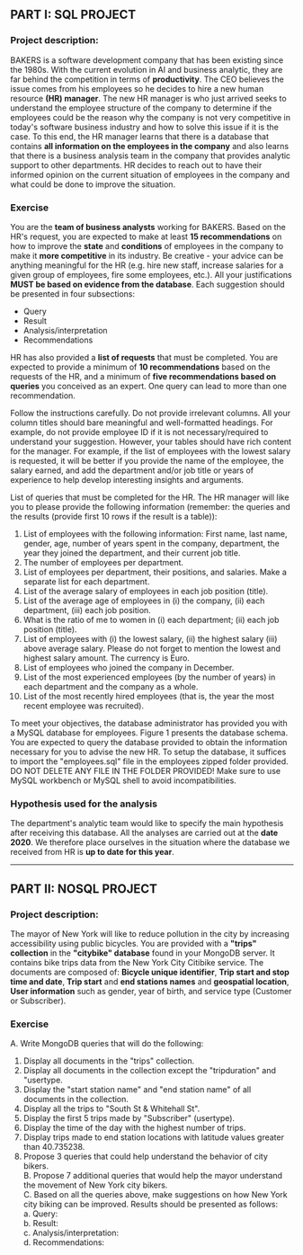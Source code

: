 ## PART I: SQL PROJECT

### Project description:

BAKERS is a software development company that has been existing since the 1980s. With the current evolution in AI and business analytic, they are far behind the competition in terms of **productivity**. The CEO believes the issue comes from his employees so he decides to hire a new human resource **(HR) manager**.
The new HR manager is who just arrived seeks to understand the employee structure of the company to determine if the employees could be the reason why the company is not very competitive in today's software business industry and how to solve this issue if it is the case. To this end, the HR manager learns that there is a database that contains **all information on the employees in the company** and also learns that there is a business analysis team in the company that provides analytic support to other departments. HR decides to reach out to have their informed opinion on the current situation of employees in the company and what could be done to improve the situation.

### Exercise
You are the **team of business analysts** working for BAKERS. Based on the HR's request, you are expected to make at least **15 recommendations** on how to improve the **state** and **conditions** of employees in the company to make it **more competitive** in its industry. Be creative - your advice can be anything meaningful for the HR (e.g. hire new staff, increase salaries for a given group of employees, fire some employees, etc.). All your justifications **MUST be based on evidence from the database**. Each suggestion should be presented in four subsections:

+ Query  
+ Result  
+ Analysis/interpretation 
+ Recommendations


HR has also provided a **list of requests** that must be completed. You are expected to provide a minimum of **10 recommendations** based on the requests of the HR, and a minimum of **five recommendations based on queries** you conceived as an expert. One query can lead to more than one recommendation.

Follow the instructions carefully. Do not provide irrelevant columns. All your column titles should bare meaningful and well-formatted headings. For example, do not provide employee ID if it is not necessary/required to understand your suggestion. However, your tables should have rich content for the manager. For example, if the list of employees with the lowest salary is requested, it will be better if you provide the name of the employee, the salary earned, and add the department and/or job title or years of experience to help develop interesting insights and arguments.



List of queries that must be completed for the HR.
The HR manager will like you to please provide the following information (remember: the queries and the results (provide first 10 rows if the result is a table)):



1. List of employees with the following information: First name, last name, gender, age, number of years spent in the company, department, the year they joined the department, and their current job title.
2. The number of employees per department.
3. List of employees per department, their positions, and salaries. Make a separate list for each department.
4. List of the average salary of employees in each job position (title).
5. List of the average age of employees in (i) the company, (ii) each department, (iii) each job position.
6. What is the ratio of me to women in (i) each department; (ii) each job position (title).
7. List of employees with (i) the lowest salary, (ii) the highest salary (iii) above average salary. Please do not forget to mention the lowest and highest salary amount. The currency is Euro.
8. List of employees who joined the company in December.
9. List of the most experienced employees (by the number of years) in each department and the company as a whole.
10. List of the most recently hired employees (that is, the year the most recent employee was recruited).


To meet your objectives, the database administrator has provided you with a MySQL database for employees. Figure 1 presents the database schema. You are expected to query the database provided to obtain the information necessary for you to advise the new HR. To setup the database, it suffices to import the "employees.sql" file in the employees zipped folder provided. DO NOT DELETE ANY FILE IN THE FOLDER PROVIDED! Make sure to use MySQL workbench or MySQL shell to avoid incompatibilities.


### Hypothesis used for the analysis
The department's analytic team would like to specify the main hypothesis after receiving this database. 
All the analyses are carried out at the **date 2020**. We therefore place ourselves in the situation where the database we received from HR is __up to date for this year__. 

***

## PART II: NOSQL PROJECT

### Project description:

The mayor of New York will like to reduce pollution in the city by increasing accessibility using public bicycles. You are provided with a **"trips" collection** in the **"citybike" database** found in your MongoDB server. It contains bike trips data from the New York City Citibike service. The documents are composed of: **Bicycle unique identifier**, **Trip start and stop time and date**, **Trip start** and **end stations names** and **geospatial location**, **User information** such as gender, year of birth, and service type (Customer or Subscriber).

### Exercise
A. Write MongoDB queries that will do the following:  
1. Display all documents in the "trips" collection.  
2. Display all documents in the collection except the "tripduration" and "usertype.  
3. Display the "start station name" and "end station name" of all documents in the collection.  
4. Display all the trips to "South St & Whitehall St".  
5. Display the first 5 trips made by "Subscriber" (usertype).  
6. Display the time of the day with the highest number of trips. 
7. Display trips made to end station locations with latitude values greater than 40.735238.    
8. Propose 3 queries that could help understand the behavior of city bikers.  
B. Propose 7 additional queries that would help the mayor understand the movement of New York city bikers.    
C. Based on all the queries above, make suggestions on how New York city biking can be improved. Results should be presented as follows:  
a. Query:  
b. Result:  
c. Analysis/interpretation:  
d. Recommendations:  
